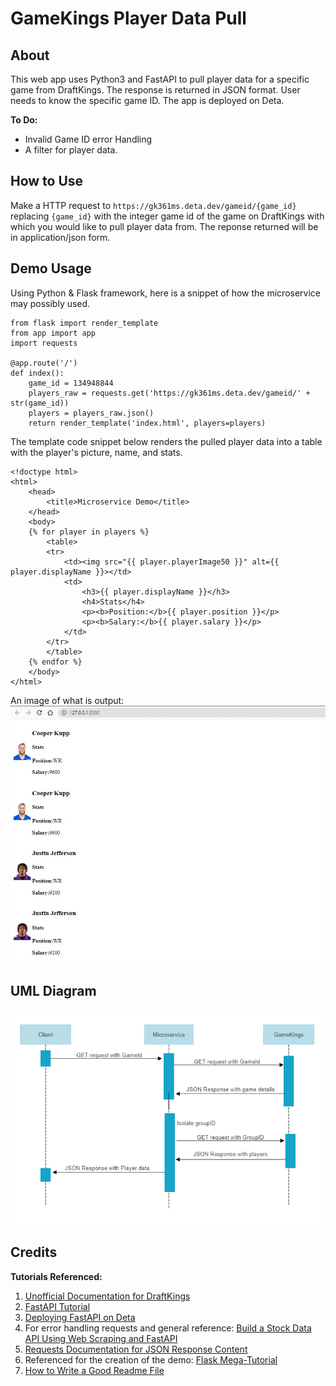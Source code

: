 # GameKings Player Data Pull

## About
This web app uses Python3 and FastAPI to pull player data for a specific game from DraftKings. The response is returned in JSON format. User needs to know the specific game ID. The app is deployed on Deta.

**To Do:**
- Invalid Game ID error Handling
- A filter for player data.

## How to Use
Make a HTTP request to `https://gk361ms.deta.dev/gameid/{game_id}` replacing `{game_id}` with the integer game id of the game on DraftKings with which you would like to pull player data from. The reponse returned will be in application/json form.

## Demo Usage
Using Python & Flask framework, here is a snippet of how the microservice may possibly used.

```
from flask import render_template
from app import app
import requests

@app.route('/')
def index():
    game_id = 134948844
    players_raw = requests.get('https://gk361ms.deta.dev/gameid/' + str(game_id))
    players = players_raw.json()
    return render_template('index.html', players=players) 
```


The template code snippet below renders the pulled player data into a table with the player's picture, name, and stats.
```
<!doctype html>
<html>
    <head>
        <title>Microservice Demo</title>
    </head>
    <body>
    {% for player in players %}
        <table>
        <tr>
            <td><img src="{{ player.playerImage50 }}" alt={{ player.displayName }}></td>
            <td>
                <h3>{{ player.displayName }}</h3>
                <h4>Stats</h4>
                <p><b>Position:</b>{{ player.position }}</p>
                <p><b>Salary:</b>{{ player.salary }}</p>
            </td>
        </tr>
        </table>
    {% endfor %}
    </body>
</html>
```

An image of what is output:
![Demo using the microservice](source/assets/demo.jpg)


## UML Diagram
![UML Diagram](source/assets/uml.png)


## Credits
**Tutorials Referenced:**
1. [Unofficial Documentation for DraftKings](https://seandrummy.medium.com/unofficial-documentation-for-the-draft-kings-api-8830f8e8c7fc)
2. [FastAPI Tutorial](https://fastapi.tiangolo.com/tutorial/)
3. [Deploying FastAPI on Deta](https://fastapi.tiangolo.com/deployment/deta/)
4. For error handling requests and general reference: [Build a Stock Data API Using Web Scraping and FastAPI](https://python.plainenglish.io/build-a-stock-data-api-using-web-scraping-and-fastapi-dcbcdbd3d2ec)
5. [Requests Documentation for JSON Response Content](https://requests.readthedocs.io/en/latest/user/quickstart/#json-response-content)
6. Referenced for the creation of the demo: [Flask Mega-Tutorial](https://blog.miguelgrinberg.com/post/the-flask-mega-tutorial-part-i-hello-world)
7. [How to Write a Good Readme File](https://www.freecodecamp.org/news/how-to-write-a-good-readme-file/)

